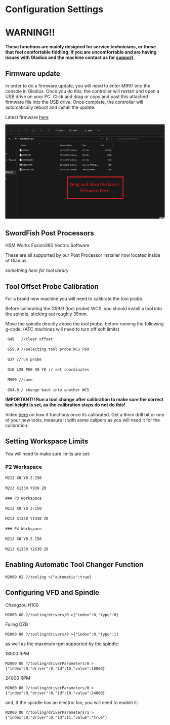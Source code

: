 # Configuration Settings

# WARNING!!
**These functions are mainly designed for service technicians, or those that feel comfortable fiddling. If you are uncomfortable and are having issues with Gladius and the machine contact us for [support](https://zealandia.systems/pages/support).**

## Firmware update
In order to do a firmware update, you will need to enter M997 into the console in Gladius. Once you do this, the controller will restart and open a USB drive on your PC. Click and drag or copy and past this attached firmware file into the USB drive. Once complete, the controller will automatically reboot and install the update.

Latest firmware [here](https://github.com/Zealandia-Systems/Swordfish/releases)

![image](images/Firmware.png)

## SwordFish Post Processors
HSM Works Fusion360 Vectric Software

These are all supported by our Post Processor installer now located inside of Gladius.

*something here for tool library*

## Tool Offset Probe Calibration
For a brand new machine you will need to calibrate the tool probe.

Before calibrating the G59.9 (tool probe) WCS, you should install a tool into the spindle, sticking out roughly 35mm.

Move the spindle directly above the tool probe, before running the following g-code. (ATC machines will need to turn off soft limits)

     G49   //clear offset

     G59.9 //selecting tool probe WCS P60

     G37 //run probe

     G10 L20 P60 X0 Y0 // set coordinates

     M500 //save 
  
     G54.0 / change back into another WCS

**IMPORTANT!! Run a tool change after calibration to make sure the correct tool height is set, as the calibration steps do not do this!**

 Video [here](https://youtu.be/LnDZ8_u_FLo) on how it functions once its calibrated. Get a 6mm drill bit or one of your new tools, measure it with some calipers as you will need it for the calibration. 

 ## Setting Workspace Limits
 You will need to make sure limits are set:
 ### P2 Workspace

    M212 X0 Y0 Z-150

    M213 X1330 Y930 Z0

    ### P3 Workspace

    M212 X0 Y0 Z-150

    M213 X1330 Y1330 Z0

    ### P4 Workspace

    M212 X0 Y0 Z-150

    M213 X1330 Y2630 Z0

## Enabling Automatic Tool Changer Function
    M2000 O2 ?/tooling >{"automatic":true}

## Configuring VFD and Spindle

Changzou H100

    M2000 O0 ?/tooling/drivers/0 >{"index":0,"type":0}

Fuling DZB

    M2000 O0 ?/tooling/drivers/0 >{"index":0,"type":1}

as well as the maximum rpm supported by the spindle:

18000 RPM
   
    M2000 O0 ?/tooling/driverParameters/0 >{"index":0,"driver":0,"id":10,"value":18000}

24000 RPM
    
    M2000 O0 ?/tooling/driverParameters/0 >{"index":0,"driver":0,"id":10,"value":24000}

and, if the spindle has an electric fan, you will need to enable it:
    
    M2000 O0 ?/tooling/driverParameters/1 >{"index":0,"driver":0,"id":11,"value":"true"}